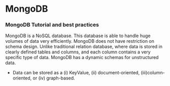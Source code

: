 # MongoDB
### MongoDB Tutorial and best practices

MongoDB is a NoSQL database. This database is able to handle huge volumes of data very efficiently. MongoDB does not have restriction on schema design. Unlike traditional relation database, where data is stored in clearly defined tables and columns, and each column contains a very specific type of data. MongoDB has a dynamic schemas for unstructured data. 

- Data can be stored as a (i) KeyValue, (ii) document-oriented, (iii)column-oriented, or (iv) graph-based.
